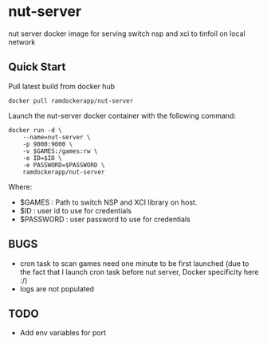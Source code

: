 # nut-server
nut server docker image for serving switch nsp and xci to tinfoil on local network

## Quick Start

Pull latest build from docker hub

```
docker pull ramdockerapp/nut-server
````

Launch the nut-server docker container with the following command:

``` 
docker run -d \
    --name=nut-server \
    -p 9000:9000 \
    -v $GAMES:/games:rw \
    -e ID=$ID \
    -e PASSWORD=$PASSWORD \
    ramdockerapp/nut-server
```

Where:

- $GAMES : Path to switch NSP and XCI library on host.
- $ID : user id to use for credentials
- $PASSWORD : user password to use for credentials

## BUGS

- cron task to scan games need one minute to be first launched (due to the fact that I launch cron task before nut server, Docker specificity here :/)
- logs are not populated

## TODO

- Add env variables for port 
